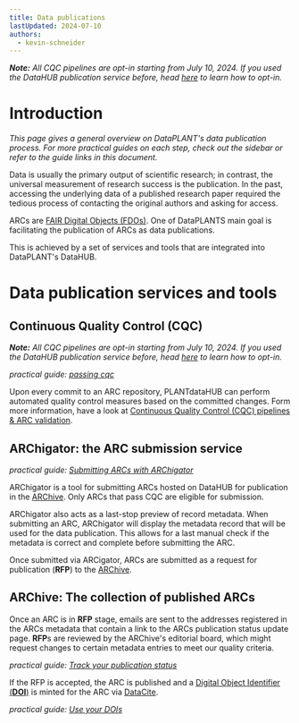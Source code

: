 ```yaml
---
title: Data publications
lastUpdated: 2024-07-10
authors:
  - kevin-schneider
---
```


_**Note:** All CQC pipelines are opt-in starting from July 10, 2024. If you used the DataHUB publication service before, head [here](cqc-pipelines/validation-packages.html) to learn how to opt-in._

# Introduction

_This page gives a general overview on DataPLANT's data publication process. For more practical guides on each step, check out the sidebar or refer to the guide links in this document._

Data is usually the primary output of scientific research; in contrast, the universal measurement of research success is the publication. In the past, accessing the underlying data of a published research paper required the tedious process of contacting the original authors and asking for access.

ARCs are [FAIR Digital Objects (FDOs)](https://nfdi4plants.org/content/learn-more/annotated-research-context.html). One of DataPLANTS main goal is facilitating the publication of ARCs as data publications.

This is achieved by a set of services and tools that are integrated into DataPLANT's DataHUB.

# Data publication services and tools

## Continuous Quality Control (CQC)

_**Note:** All CQC pipelines are opt-in starting from July 10, 2024. If you used the DataHUB publication service before, head [here](cqc-pipelines/validation-packages.html) to learn how to opt-in._

_practical guide: [passing cqc](datahub-data-publications-cqc.html)_

Upon every commit to an ARC repository, PLANTdataHUB can perform automated quality control measures based on the committed changes. Form more information, have a look at [Continuous Quality Control (CQC) pipelines & ARC validation](cqc-pipelines/cqc-pipelines.html).

## ARChigator: the ARC submission service

_practical guide: [Submitting ARCs with ARChigator](datahub-data-publications-archigator.html)_ 

ARChigator is a tool for submitting ARCs hosted on DataHUB for publication in the [ARChive](https://archive.nfdi4plants.org/communities/dataplant). Only ARCs that pass CQC are eligible for submission.

ARChigator also acts as a last-stop preview of record metadata. When submitting an ARC, ARChigator will display the metadata record that will be used for the data publication. This allows for a last manual check if the metadata is correct and complete before submitting the ARC.

Once submitted via ARCigator, ARCs are submitted as a request for publication (**RFP**) to the [ARChive](https://archive.nfdi4plants.org/communities/dataplant).

## ARChive: The collection of published ARCs

Once an ARC is in **RFP** stage, emails are sent to the addresses registered in the ARCs metadata that contain a link to the ARCs publication status update page. **RFP**s are reviewed by the ARChive's editorial board, which might request changes to certain metadata entries to meet our quality criteria. 

_practical guide: [Track your publication status](datahub-data-publications-status.html)_ 

If the RFP is accepted, the ARC is published and a [Digital Object Identifier (**DOI**)](https://www.doi.org/the-identifier/what-is-a-doi/) is minted for the ARC via [DataCite](https://datacite.org/).

_practical guide: [Use your DOIs](datahub-data-publications-dois.html)_ 